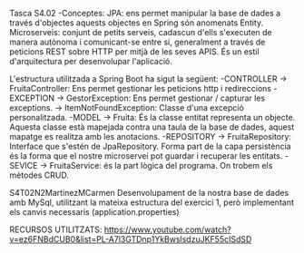 Tasca S4.02
-Conceptes:
JPA: ens permet manipular la base de dades a través d'objectes aquests objectes en Spring són anomenats Entity. 
Microserveis: conjunt de petits serveis, cadascun d'ells s'executen de manera autònoma i comunicant-se entre si, generalment a través de peticions REST sobre HTTP per mitjà de les seves APIS. És un estil d'arquitectura per desenvolupar l'aplicació.

L'estructura utilitzada a Spring Boot ha sigut la següent:
-CONTROLLER -> FruitaController: Ens permet gestionar les peticions http i redireccions
-EXCEPTION -> GestorException: Ens permet gestionar / capturar les exceptions.
           -> ItemNotFoundException: Classe d'una excepció personalitzada.
-MODEL -> Fruita: És la classe entitat representa un objecte. Aquesta classe està mapejada contra una taula de la base de dades, aquest mapatge es realitza amb les anotacions.
-REPOSITORY -> FruitaRepository: Interface que s'estén de JpaRepository. Forma part de la capa persistència és la forma que el nostre microservei pot guardar i recuperar les entitats.
-SEVICE -> FruitaService: és la part lògica del programa. On trobem els mètodes CRUD.

S4T02N2MartinezMCarmen
Desenvolupament de la nostra base de dades amb MySql, utilitzant la mateixa estructura del exercici 1, però implementant els canvis necessaris (application.properties)

RECURSOS UTILITZATS:
https://www.youtube.com/watch?v=ez6FNBdCUB0&list=PL-A7l3GTDnp1YkBwslsdzuJKF55cISdSD
